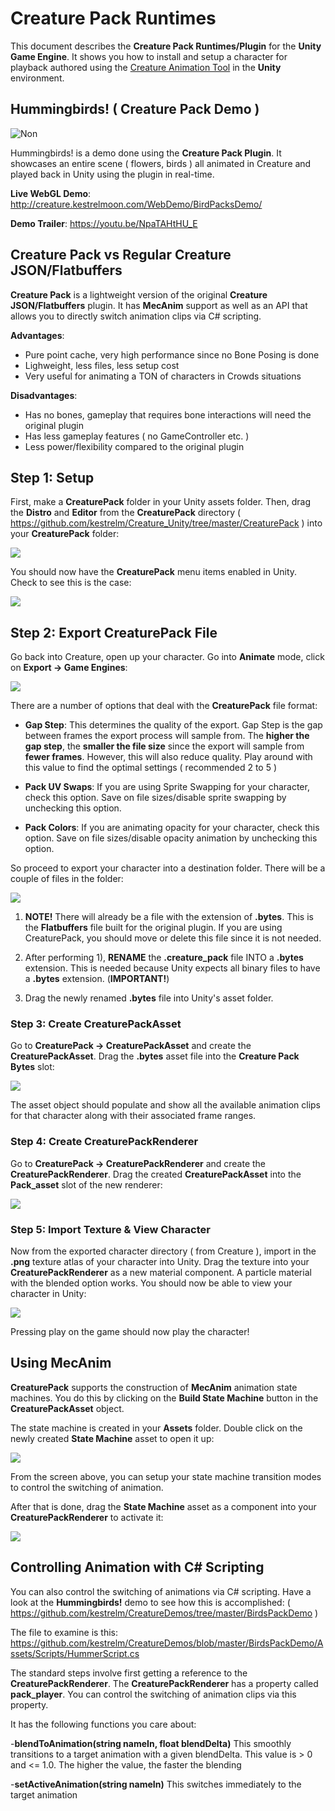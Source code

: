 # Creature Pack Runtimes

This document describes the **Creature Pack Runtimes/Plugin** for the **Unity Game Engine**. It shows you how to install and setup a character for playback authored using the [Creature Animation Tool](http://creature.kestrelmoon.com/) in the **Unity** environment.

## Hummingbirds! ( Creature Pack Demo )

![Non](https://github.com/kestrelm/Creature_Unity/raw/master/hummerShort2.gif)

Hummingbirds! is a demo done using the **Creature Pack Plugin**. It showcases an entire scene ( flowers, birds ) all animated in Creature and played back in Unity using the plugin in real-time.

**Live WebGL Demo**: <http://creature.kestrelmoon.com/WebDemo/BirdPacksDemo/>

**Demo Trailer**: <https://youtu.be/NpaTAHtHU_E>

## Creature Pack vs Regular Creature JSON/Flatbuffers

**Creature Pack** is a lightweight version of the original **Creature JSON/Flatbuffers** plugin. It has **MecAnim** support as well as an API that allows you to directly switch animation clips via C# scripting.

**Advantages**:
- Pure point cache, very high performance since no Bone Posing is done 
- Lighweight, less files, less setup cost
- Very useful for animating a TON of characters in Crowds situations

**Disadvantages**:
- Has no bones, gameplay that requires bone interactions will need the original plugin
- Has less gameplay features ( no GameController etc. )
- Less power/flexibility compared to the original plugin

## Step 1: Setup

First, make a **CreaturePack** folder in your Unity assets folder. Then, drag the **Distro** and **Editor** from the **CreaturePack** directory ( <https://github.com/kestrelm/Creature_Unity/tree/master/CreaturePack> ) into your **CreaturePack** folder:

![](https://raw.githubusercontent.com/kestrelm/Creature_Unity/master/CreaturePack/screen1.png)

You should now have the **CreaturePack** menu items enabled in Unity. Check to see this is the case:

![](https://raw.githubusercontent.com/kestrelm/Creature_Unity/master/CreaturePack/screen2.png)

## Step 2: Export CreaturePack File

Go back into Creature, open up your character. Go into **Animate** mode, click on **Export -> Game Engines**:

![](https://raw.githubusercontent.com/kestrelm/Creature_Unity/master/CreaturePack/screen3.png)

There are a number of options that deal with the **CreaturePack** file format:

- **Gap Step**: This determines the quality of the export. Gap Step is the gap between frames the export process will sample from. The **higher the gap step**, the **smaller the file size** since the export will sample from **fewer frames**. However, this will also reduce quality. Play around with this value to find the optimal settings ( recommended 2 to 5 )

- **Pack UV Swaps**: If you are using Sprite Swapping for your character, check this option. Save on file sizes/disable sprite swapping by unchecking this option.

- **Pack Colors**: If you are animating opacity for your character, check this option. Save on file sizes/disable opacity animation by unchecking this option.

So proceed to export your character into a destination folder. There will be a couple of files in the folder:

![](https://raw.githubusercontent.com/kestrelm/Creature_Unity/master/CreaturePack/screen4.png)

1) **NOTE!** There will already be a file with the extension of **.bytes**. This is the  **Flatbuffers** file built for the original plugin. If you are using CreaturePack, you should move or delete this file since it is not needed. 

2) After performing 1), **RENAME** the **.creature_pack** file INTO a **.bytes** extension. This is needed because Unity expects all binary files to have a **.bytes** extension. (**IMPORTANT!**)

3) Drag the newly renamed **.bytes** file into Unity's asset folder.

### Step 3: Create CreaturePackAsset

Go to **CreaturePack -> CreaturePackAsset** and create the **CreaturePackAsset**. Drag the **.bytes** asset file into the **Creature Pack Bytes** slot:

![](https://raw.githubusercontent.com/kestrelm/Creature_Unity/master/CreaturePack/screen5.png)

The asset object should populate and show all the available animation clips for that character along with their associated frame ranges.

### Step 4: Create CreaturePackRenderer

Go to **CreaturePack -> CreaturePackRenderer** and create the **CreaturePackRenderer**. Drag the created **CreaturePackAsset** into the **Pack_asset** slot of the new renderer:

![](https://raw.githubusercontent.com/kestrelm/Creature_Unity/master/CreaturePack/screen6.png)

### Step 5: Import Texture & View Character

Now from the exported character directory ( from Creature ), import in the **.png** texture atlas of your character into Unity. Drag the texture into your **CreaturePackRenderer** as a new material component. A particle material with the blended option works. You should now be able to view your character in Unity:

![](https://raw.githubusercontent.com/kestrelm/Creature_Unity/master/CreaturePack/screen7.png)

Pressing play on the game should now play the character!

## Using MecAnim

**CreaturePack** supports the construction of **MecAnim** animation state machines. You do this by clicking on the **Build State Machine** button in the **CreaturePackAsset** object.

The state machine is created in your **Assets** folder. Double click on the newly created **State Machine** asset to open it up:

![](https://raw.githubusercontent.com/kestrelm/Creature_Unity/master/CreaturePack/screen8.png)

From the screen above, you can setup your state machine transition modes to control the switching of animation.

After that is done, drag the **State Machine** asset as a component into your **CreaturePackRenderer** to activate it:

![](https://raw.githubusercontent.com/kestrelm/Creature_Unity/master/CreaturePack/screen9.png)

## Controlling Animation with C# Scripting

You can also control the switching of animations via C# scripting. Have a look at the **Hummingbirds!** demo to see how this is accomplished: ( <https://github.com/kestrelm/CreatureDemos/tree/master/BirdsPackDemo> )

The file to examine is this: <https://github.com/kestrelm/CreatureDemos/blob/master/BirdsPackDemo/Assets/Scripts/HummerScript.cs>

The standard steps involve first getting a reference to the **CreaturePackRenderer**. The **CreaturePackRenderer** has a property called **pack_player**. You can control the switching of animation clips via this property.

It has the following functions you care about:

-**blendToAnimation(string nameIn, float blendDelta)** This smoothly transitions to a target animation with a given blendDelta. This value is > 0 and <= 1.0. The higher the value, the faster the blending

-**setActiveAnimation(string nameIn)** This switches immediately to the target animation


